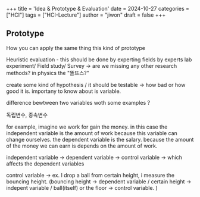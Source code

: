 +++
title = 'Idea & Prototype & Evaluation'
date = 2024-10-27
categories =["HCI"]
tags = ["HCI-Lecture"]
author = "jiwon"
draft = false
+++
## Prototype

How you can apply the same thing this kind of prototype

Heuristic evaluation - this should be done by experting fields by experts 
lab experiment/ Field study/ Survey -> are we missing any other research methods? in physics the "똘뜨스?" 

create some kind of hypothesis / it should be testable -> how bad or how good it is. importany to know about is variable. 

difference bewtween two variables woth some examples ? 

독립변수, 종속변수 

for example, imagine we work for gain the money. 
in this case the independent variable is the amount of work because this variable can change ourselves. 
the dependent variable is the salary. because the amount of the money we can earn is depends on the amount of work. 


independent variable -> 
dependent variable -> 
control variable -> which affects the dependent variables 

control variable -> ex. I drop a ball from certain height, i measure the bouncing height. (bouncing height -> dependent variable / certain  height -> indepent variable / ball(itself) or the floor -> control variable. )